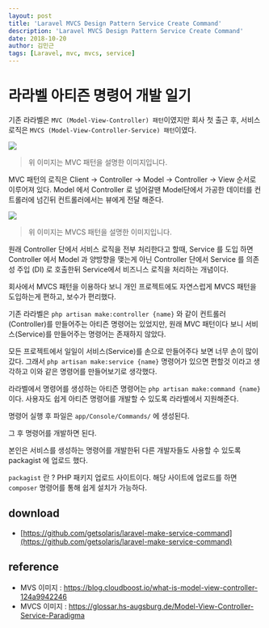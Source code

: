 ```yaml
---
layout: post
title: 'Laravel MVCS Design Pattern Service Create Command'
description: 'Laravel MVCS Design Pattern Service Create Command'
date: 2018-10-20
author: 김민근
tags: [Laravel, mvc, mvcs, service]
---
```


# 라라벨 아티즌 명령어 개발 일기

기존 라라벨은 `MVC (Model-View-Controller) 패턴`이였지만 회사 첫 출근 후, 서비스 로직은 `MVCS (Model-View-Controller-Service) 패턴`이였다.

<img src="https://raw.githubusercontent.com/getsolaris/getsolaris.github.io/1da80aee3f4055d3dda05ef16068b0dbf6bb75a5/assets/images/post/laravel-mvcs/mvc.jpg">

> 위 이미지는 MVC 패턴을 설명한 이미지입니다.

MVC 패턴의 로직은 Client -> Controller -> Model -> Controller -> View 순서로 이루어져 있다.
Model 에서 Controller 로 넘어갈땐 Model단에서 가공한 데이터를 컨트롤러에 넘긴뒤 컨트롤러에서는 뷰에게 전달 해준다.

<img src="https://raw.githubusercontent.com/getsolaris/getsolaris.github.io/1da80aee3f4055d3dda05ef16068b0dbf6bb75a5/assets/images/post/laravel-mvcs/mvcs.png">

> 위 이미지는 MVCS 패턴을 설명한 이미지입니다.

원래 Controller 단에서 서비스 로직을 전부 처리한다고 할때, Service 를 도입 하면 Controller 에서 Model 과 양방향을 맺는게 아닌 Controller 단에서 Service 를 의존성 주입 (DI) 로 호출한뒤 Service에서 비즈니스 로직을 처리하는 개념이다.

회사에서 MVCS 패턴을 이용하다 보니 개인 프로젝트에도 자연스럽게 MVCS 패턴을 도입하는게 편하고, 보수가 편리했다.

기존 라라벨은 `php artisan make:controller {name}` 와 같이 컨트롤러(Controller)를 만들어주는 아티즌 명령어는 있었지만, 원래 MVC 패턴이다 보니 서비스(Service)를 만들어주는 명령어는 존재하지 않았다.

모든 프로젝트에서 일일이 서비스(Service)를 손으로 만들어주다 보면 너무 손이 많이갔다. 그래서 `php artisan make:service {name}` 명령어가 있으면 편할것 이라고 생각하고 이와 같은 명령어를 만들어보기로 생각했다.

라라벨에서 명령어를 생성하는 아티즌 명령어는 `php artisan make:command {name}` 이다. 사용자도 쉽게 아티즌 명령어를 개발할 수 있도록 라라벨에서 지원해준다.

명령어 실행 후 파일은 `app/Console/Commands/` 에 생성된다.

그 후 명령어를 개발하면 된다.

본인은 서비스를 생성하는 명령어를 개발한뒤 다른 개발자들도 사용할 수 있도록 packagist 에 업로드 했다.

`packagist` 란 ? PHP 패키지 업로드 사이트이다. 해당 사이트에 업로드를 하면 `composer` 명령어를 통해 쉽게 설치가 가능하다.


## download
- [https://github.com/getsolaris/laravel-make-service-command](https://github.com/getsolaris/laravel-make-service-command)

## reference
- MVS 이미지 : https://blog.cloudboost.io/what-is-model-view-controller-124a9942246
- MVCS 이미지 : https://glossar.hs-augsburg.de/Model-View-Controller-Service-Paradigma
